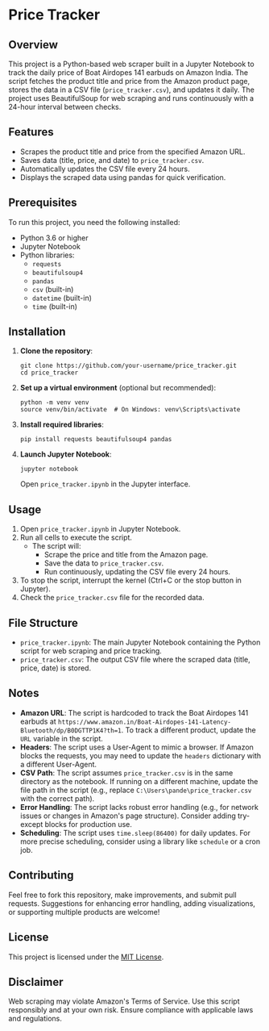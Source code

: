 # Price Tracker

## Overview
This project is a Python-based web scraper built in a Jupyter Notebook to track the daily price of Boat Airdopes 141 earbuds on Amazon India. The script fetches the product title and price from the Amazon product page, stores the data in a CSV file (`price_tracker.csv`), and updates it daily. The project uses BeautifulSoup for web scraping and runs continuously with a 24-hour interval between checks.

## Features
- Scrapes the product title and price from the specified Amazon URL.
- Saves data (title, price, and date) to `price_tracker.csv`.
- Automatically updates the CSV file every 24 hours.
- Displays the scraped data using pandas for quick verification.

## Prerequisites
To run this project, you need the following installed:
- Python 3.6 or higher
- Jupyter Notebook
- Python libraries:
  - `requests`
  - `beautifulsoup4`
  - `pandas`
  - `csv` (built-in)
  - `datetime` (built-in)
  - `time` (built-in)

## Installation
1. **Clone the repository**:
   ```
   git clone https://github.com/your-username/price_tracker.git
   cd price_tracker
   ```

2. **Set up a virtual environment** (optional but recommended):
   ```
   python -m venv venv
   source venv/bin/activate  # On Windows: venv\Scripts\activate
   ```

3. **Install required libraries**:
   ```
   pip install requests beautifulsoup4 pandas
   ```

4. **Launch Jupyter Notebook**:
   ```
   jupyter notebook
   ```
   Open `price_tracker.ipynb` in the Jupyter interface.

## Usage
1. Open `price_tracker.ipynb` in Jupyter Notebook.
2. Run all cells to execute the script.
   - The script will:
     - Scrape the price and title from the Amazon page.
     - Save the data to `price_tracker.csv`.
     - Run continuously, updating the CSV file every 24 hours.
3. To stop the script, interrupt the kernel (Ctrl+C or the stop button in Jupyter).
4. Check the `price_tracker.csv` file for the recorded data.

## File Structure
- `price_tracker.ipynb`: The main Jupyter Notebook containing the Python script for web scraping and price tracking.
- `price_tracker.csv`: The output CSV file where the scraped data (title, price, date) is stored.

## Notes
- **Amazon URL**: The script is hardcoded to track the Boat Airdopes 141 earbuds at `https://www.amazon.in/Boat-Airdopes-141-Latency-Bluetooth/dp/B0DGTTP1K4?th=1`. To track a different product, update the `URL` variable in the script.
- **Headers**: The script uses a User-Agent to mimic a browser. If Amazon blocks the requests, you may need to update the `headers` dictionary with a different User-Agent.
- **CSV Path**: The script assumes `price_tracker.csv` is in the same directory as the notebook. If running on a different machine, update the file path in the script (e.g., replace `C:\Users\pande\price_tracker.csv` with the correct path).
- **Error Handling**: The script lacks robust error handling (e.g., for network issues or changes in Amazon's page structure). Consider adding try-except blocks for production use.
- **Scheduling**: The script uses `time.sleep(86400)` for daily updates. For more precise scheduling, consider using a library like `schedule` or a cron job.

## Contributing
Feel free to fork this repository, make improvements, and submit pull requests. Suggestions for enhancing error handling, adding visualizations, or supporting multiple products are welcome!

## License
This project is licensed under the [MIT License](LICENSE).

## Disclaimer
Web scraping may violate Amazon's Terms of Service. Use this script responsibly and at your own risk. Ensure compliance with applicable laws and regulations.
